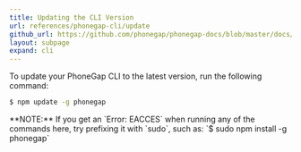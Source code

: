 ```yaml
---
title: Updating the CLI Version
url: references/phonegap-cli/update
github_url: https://github.com/phonegap/phonegap-docs/blob/master/docs/references/phonegap-cli/update.html.md
layout: subpage
expand: cli
---
```

 
To update your PhoneGap CLI to the latest version, run the following command:

```bash
$ npm update -g phonegap
```

<div class="alert--info">**NOTE:** If you get an `Error: EACCES` when running any of the commands here, try prefixing it with `sudo`, such as:
    `$ sudo npm install -g phonegap` </div>

